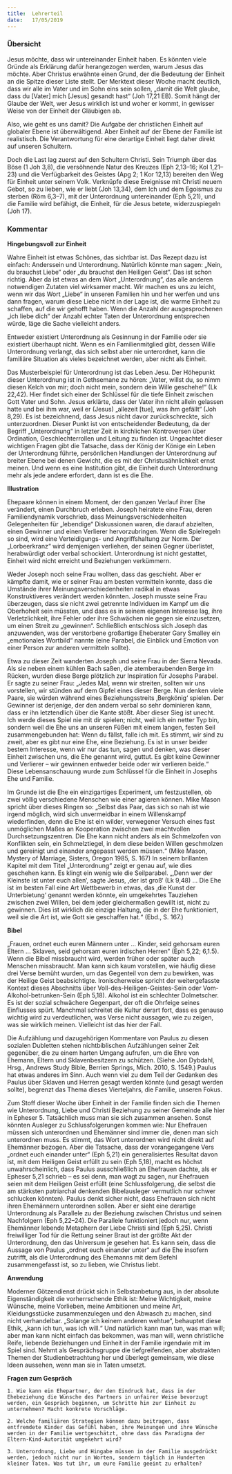 ```yaml
---
title:  Lehrerteil
date:   17/05/2019
---
```


### Übersicht

Jesus möchte, dass wir untereinander Einheit haben. Es könnten viele Gründe als Erklärung dafür herangezogen werden, warum Jesus das möchte. Aber Christus erwähnte einen Grund, der die Bedeutung der Einheit an die Spitze dieser Liste stellt. Der Merktext dieser Woche macht deutlich, dass wir alle im Vater und im Sohn eins sein sollen, „damit die Welt glaube, dass du [Vater] mich [Jesus] gesandt hast“ (Joh 17,21 EB). Somit hängt der Glaube der Welt, wer Jesus wirklich ist und woher er kommt, in gewisser Weise von der Einheit der Gläubigen ab.

Also, wie geht es uns damit? Die Aufgabe der christlichen Einheit auf globaler Ebene ist überwältigend. Aber Einheit auf der Ebene der Familie ist realistisch. Die Verantwortung für eine derartige Einheit liegt daher direkt auf unseren Schultern.

Doch die Last lag zuerst auf den Schultern Christi. Sein Triumph über das Böse (1 Joh 3,8), die versöhnende Natur des Kreuzes (Eph 2,13–16; Kol 1,21–23) und die Verfügbarkeit des Geistes (Apg 2; 1 Kor 12,13) bereiten den Weg für Einheit unter seinem Volk. Verknüpfe diese Ereignisse mit Christi neuem Gebot, so zu lieben, wie er liebt (Joh 13,34), dem Ich und dem Egoismus zu sterben (Röm 6,3–7), mit der Unterordnung untereinander (Eph 5,21), und die Familie wird befähigt, die Einheit, für die Jesus betete, widerzuspiegeln (Joh 17).

### Kommentar

**Hingebungsvoll zur Einheit**

Wahre Einheit ist etwas Schönes, das sichtbar ist. Das Rezept dazu ist einfach: Anderssein und Unterordnung. Natürlich könnte man sagen: „Nein, du brauchst Liebe“ oder „du brauchst den Heiligen Geist“. Das ist schon richtig. Aber da ist etwas an dem Wort „Unterordnung“, das alle anderen notwendigen Zutaten viel wirksamer macht. Wir machen es uns zu leicht, wenn wir das Wort „Liebe“ in unseren Familien hin und her werfen und uns dann fragen, warum diese Liebe nicht in der Lage ist, die warme Einheit zu schaffen, auf die wir gehofft haben. Wenn die Anzahl der ausgesprochenen „ich liebe dich“ der Anzahl echter Taten der Unterordnung entsprechen würde, läge die Sache vielleicht anders.

Entweder existiert Unterordnung als Gesinnung in der Familie oder sie existiert überhaupt nicht. Wenn es ein Familienmitglied gibt, dessen Wille Unterordnung verlangt, das sich selbst aber nie unterordnet, kann die familiäre Situation als vieles bezeichnet werden, aber nicht als Einheit.

Das Musterbeispiel für Unterordnung ist das Leben Jesu. Der Höhepunkt dieser Unterordnung ist in Gethsemane zu hören: „Vater, willst du, so nimm diesen Kelch von mir; doch nicht mein, sondern dein Wille geschehe!“ (Lk 22,42). Hier findet sich einer der Schlüssel für die tiefe Einheit zwischen Gott Vater und Sohn. Jesus erklärte, dass der Vater ihn nicht allein gelassen hatte und bei ihm war, weil er (Jesus) „allezeit [tue], was ihm gefällt“ (Joh 8,29). Es ist bezeichnend, dass Jesus nicht davor zurückschreckte, sich unterzuordnen. Dieser Punkt ist von entscheidender Bedeutung, da der Begriff „Unterordnung“ in letzter Zeit in kirchlichen Kontroversen über Ordination, Geschlechterrollen und Leitung zu finden ist. Ungeachtet dieser wichtigen Fragen gibt die Tatsache, dass der König der Könige ein Leben der Unterordnung führte, persönlichen Handlungen der Unterordnung auf breiter Ebene bei denen Gewicht, die es mit der Christusähnlichkeit ernst meinen. Und wenn es eine Institution gibt, die Einheit durch Unterordnung mehr als jede andere erfordert, dann ist es die Ehe.

**Illustration**

Ehepaare können in einem Moment, der den ganzen Verlauf ihrer Ehe verändert, einen Durchbruch erleben. Joseph heiratete eine Frau, deren Familiendynamik vorschrieb, dass Meinungsverschiedenheiten Gelegenheiten für „lebendige“ Diskussionen waren, die darauf abzielten, einen Gewinner und einen Verlierer hervorzubringen. Wenn die Spielregeln so sind, wird eine Verteidigungs- und Angriffshaltung zur Norm. Der „Lorbeerkranz“ wird demjenigen verliehen, der seinen Gegner überlistet, herabwürdigt oder verbal schockiert. Unterordnung ist nicht gestattet, Einheit wird nicht erreicht und Beziehungen verkümmern.

Weder Joseph noch seine Frau wollten, dass das geschieht. Aber er kämpfte damit, wie er seiner Frau am besten vermitteln konnte, dass die Umstände ihrer Meinungsverschiedenheiten radikal in etwas Konstruktiveres verändert werden könnten. Joseph musste seine Frau überzeugen, dass sie nicht zwei getrennte Individuen im Kampf um die Oberhoheit sein müssten, und dass es in seinem eigenen Interesse lag, ihre Verletzlichkeit, ihre Fehler oder ihre Schwächen nie gegen sie einzusetzen, um einen Streit zu „gewinnen“. Schließlich entschloss sich Joseph das anzuwenden, was der verstorbene großartige Eheberater Gary Smalley ein „emotionales Wortbild“ nannte (eine Parabel, die Einblick und Emotion von einer Person zur anderen vermitteln sollte).

Etwa zu dieser Zeit wanderten Joseph und seine Frau in der Sierra Nevada. Als sie neben einem kühlen Bach saßen, die atemberaubenden Berge im Rücken, wurden diese Berge plötzlich zur Inspiration für Josephs Parabel. Er sagte zu seiner Frau: „Jedes Mal, wenn wir streiten, sollten wir uns vorstellen, wir stünden auf dem Gipfel eines dieser Berge. Nun denken viele Paare, sie würden während eines Beziehungsstreits ‚Bergkönig‘ spielen. Der Gewinner ist derjenige, der den andern verbal so sehr dominieren kann, dass er ihn letztendlich über die Kante stößt. Aber dieser Sieg ist unecht. Ich werde dieses Spiel nie mit dir spielen; nicht, weil ich ein netter Typ bin, sondern weil die Ehe uns an unseren Füßen mit einem langen, festen Seil zusammengebunden hat: Wenn du fällst, falle ich mit. Es stimmt, wir sind zu zweit, aber es gibt nur eine Ehe, eine Beziehung. Es ist in unser beider bestem Interesse, wenn wir nur das tun, sagen und denken, was dieser Einheit zwischen uns, die Ehe genannt wird, guttut. Es gibt keine Gewinner und Verlierer – wir gewinnen entweder beide oder wir verlieren beide.“ Diese Lebensanschauung wurde zum Schlüssel für die Einheit in Josephs Ehe und Familie.

Im Grunde ist die Ehe ein einzigartiges Experiment, um festzustellen, ob zwei völlig verschiedene Menschen wie einer agieren können. Mike Mason spricht über dieses Ringen so: „Selbst das Paar, das sich so nah ist wie irgend möglich, wird sich unvermeidbar in einem Willenskampf wiederfinden, denn die Ehe ist ein wilder, verwegener Versuch eines fast unmöglichen Maßes an Kooperation zwischen zwei machtvollen Durchsetzungszentren. Die Ehe kann nicht anders als ein Schmelzofen von Konflikten sein, ein Schmelztiegel, in dem diese beiden Willen geschmolzen und gereinigt und einander angepasst werden müssen.“ (Mike Mason, Mystery of Marriage, Sisters, Oregon 1985, S. 167) In seinem brillanten Kapitel mit dem Titel „Unterordnung“ zeigt er genau auf, wie dies geschehen kann. Es klingt ein wenig wie die Seilparabel. „‚Denn wer der Kleinste ist unter euch allen‘, sagte Jesus, ‚der ist groß‘ (Lk 9,48) ... Die Ehe ist im besten Fall eine Art Wettbewerb in etwas, das ‚die Kunst der Unterbietung‘ genannt werden könnte, ein umgekehrtes Tauziehen zwischen zwei Willen, bei dem jeder gleichermaßen gewillt ist, nicht zu gewinnen. Dies ist wirklich die einzige Haltung, die in der Ehe funktioniert, weil sie die Art ist, wie Gott sie geschaffen hat.“ (Ebd., S. 167.)

**Bibel**

„Frauen, ordnet euch euren Männern unter ... Kinder, seid gehorsam euren Eltern ... Sklaven, seid gehorsam euren irdischen Herren“ (Eph 5,22; 6,1.5). Wenn die Bibel missbraucht wird, werden früher oder später auch Menschen missbraucht. Man kann sich kaum vorstellen, wie häufig diese drei Verse bemüht wurden, um das Gegenteil von dem zu bewirken, was der Heilige Geist beabsichtigte. Ironischerweise spricht der weitergefasste Kontext dieses Abschnitts über Voll-des-Heiligen-Geistes-Sein oder Vom-Alkohol-betrunken-Sein (Eph 5,18). Alkohol ist ein schlechter Dolmetscher. Es ist der sozial schwächere Gegenpart, der oft die Ohrfeige seines Einflusses spürt. Manchmal schreitet die Kultur derart fort, dass es genauso wichtig wird zu verdeutlichen, was Verse nicht aussagen, wie zu zeigen, was sie wirklich meinen. Vielleicht ist das hier der Fall.

Die Aufzählung und dazugehörigen Kommentare von Paulus zu diesen sozialen Dubletten stehen nichtbiblischen Aufzählungen seiner Zeit gegenüber, die zu einem harten Umgang aufrufen, um die Ehre von Ehemann, Eltern und Sklavenbesitzern zu schützen. (Siehe Jon Dybdahl, Hrsg., Andrews Study Bible, Berrien Springs, Mich. 2010, S. 1549.) Paulus hat etwas anderes im Sinn. Auch wenn viel zu dem Teil der Gedanken des Paulus über Sklaven und Herren gesagt werden könnte (und gesagt werden sollte), begrenzt das Thema dieses Vierteljahrs, die Familie, unseren Fokus.

Zum Stoff dieser Woche über Einheit in der Familie finden sich die Themen wie Unterordnung, Liebe und Christi Beziehung zu seiner Gemeinde alle hier in Epheser 5. Tatsächlich muss man sie sich zusammen ansehen. Sonst könnten Ausleger zu Schlussfolgerungen kommen wie: Nur Ehefrauen müssen sich unterordnen und Ehemänner sind immer die, denen man sich unterordnen muss. Es stimmt, das Wort unterordnen wird nicht direkt auf Ehemänner bezogen. Aber die Tatsache, dass der vorangegangene Vers „ordnet euch einander unter“ (Eph 5,21) ein generalisiertes Resultat davon ist, mit dem Heiligen Geist erfüllt zu sein (Eph 5,18), macht es höchst unwahrscheinlich, dass Paulus ausschließlich an Ehefrauen dachte, als er Epheser 5,21 schrieb – es sei denn, man wagt zu sagen, nur Ehefrauen seien mit dem Heiligen Geist erfüllt (eine Schlussfolgerung, die selbst die am stärksten patriarchal denkenden Bibelausleger vermutlich nur schwer schlucken könnten). Paulus denkt sicher nicht, dass Ehefrauen sich nicht ihren Ehemännern unterordnen sollen. Aber er sieht eine derartige Unterordnung als Parallele zu der Beziehung zwischen Christus und seinen Nachfolgern (Eph 5,22–24). Die Parallele funktioniert jedoch nur, wenn Ehemänner lebende Metaphern der Liebe Christi sind (Eph 5,25). Christi freiwilliger Tod für die Rettung seiner Braut ist der größte Akt der Unterordnung, den das Universum je gesehen hat. Es kann sein, dass die Aussage von Paulus „ordnet euch einander unter“ auf die Ehe insofern zutrifft, als die Unterordnung des Ehemanns mit dem Befehl zusammengefasst ist, so zu lieben, wie Christus liebt.

**Anwendung**

Moderner Götzendienst drückt sich in Selbstanbetung aus, in der absolute Eigenständigkeit die vorherrschende Ethik ist: Meine Wichtigkeit, meine Wünsche, meine Vorlieben, meine Ambitionen und meine Art, Kleidungsstücke zusammenzulegen und den Abwasch zu machen, sind nicht verhandelbar. „Solange ich keinem anderen wehtue“, behauptet diese Ethik, „kann ich tun, was ich will.“ Und natürlich kann man tun, was man will; aber man kann nicht einfach das bekommen, was man will, wenn christliche Reife, liebende Beziehungen und Einheit in der Familie irgendwie mit im Spiel sind. Nehmt als Gesprächsgruppe die tiefgreifenden, aber abstrakten Themen der Studienbetrachtung her und überlegt gemeinsam, wie diese Ideen aussehen, wenn man sie in Taten umsetzt.

**Fragen zum Gespräch**

`1. Wie kann ein Ehepartner, der den Eindruck hat, dass in der Ehebeziehung die Wünsche des Partners in unfairer Weise bevorzugt werden, ein Gespräch beginnen, um Schritte hin zur Einheit zu unternehmen? Macht konkrete Vorschläge.`

`2. Welche familiären Strategien können dazu beitragen, dass entfremdete Kinder das Gefühl haben, ihre Meinungen und ihre Wünsche werden in der Familie wertgeschätzt, ohne dass das Paradigma der Eltern-Kind-Autorität umgekehrt wird?`

`3. Unterordnung, Liebe und Hingabe müssen in der Familie ausgedrückt werden, jedoch nicht nur in Worten, sondern täglich in Hunderten kleiner Taten. Was tut ihr, um eure Familie geeint zu erhalten?`
